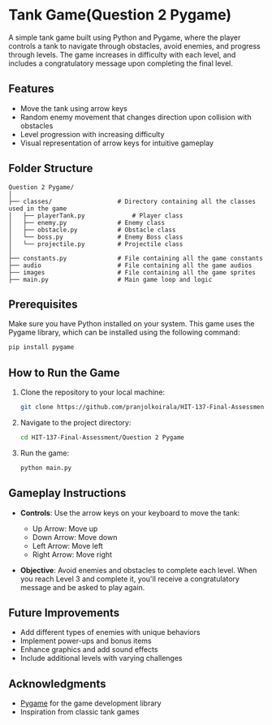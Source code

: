 
# Tank Game(Question 2 Pygame)

A simple tank game built using Python and Pygame, where the player controls a tank to navigate through obstacles, avoid enemies, and progress through levels. The game increases in difficulty with each level, and includes a congratulatory message upon completing the final level.

## Features
- Move the tank using arrow keys
- Random enemy movement that changes direction upon collision with obstacles
- Level progression with increasing difficulty
- Visual representation of arrow keys for intuitive gameplay

## Folder Structure
```
Question 2 Pygame/
│
├── classes/                  # Directory containing all the classes used in the game
│   ├── playerTank.py             # Player class
│   ├── enemy.py              # Enemy class
│   ├── obstacle.py           # Obstacle class
│   └── boss.py               # Enemy Boss class
│   └── projectile.py         # Projectile class
│
├── constants.py              # File containing all the game constants
├── audio                     # File containing all the game audios
├── images                    # File containing all the game sprites
├── main.py                   # Main game loop and logic
```

## Prerequisites

Make sure you have Python installed on your system. This game uses the Pygame library, which can be installed using the following command:

```bash
pip install pygame
```

## How to Run the Game

1. Clone the repository to your local machine:

   ```bash
   git clone https://github.com/pranjolkoirala/HIT-137-Final-Assessment.git
   ```

2. Navigate to the project directory:

   ```bash
   cd HIT-137-Final-Assessment/Question 2 Pygame
   ```

3. Run the game:

   ```bash
   python main.py
   ```

## Gameplay Instructions

- **Controls**: Use the arrow keys on your keyboard to move the tank:
  - Up Arrow: Move up
  - Down Arrow: Move down
  - Left Arrow: Move left
  - Right Arrow: Move right

- **Objective**: Avoid enemies and obstacles to complete each level. When you reach Level 3 and complete it, you'll receive a congratulatory message and be asked to play again.

## Future Improvements
- Add different types of enemies with unique behaviors
- Implement power-ups and bonus items
- Enhance graphics and add sound effects
- Include additional levels with varying challenges


## Acknowledgments
- [Pygame](https://www.pygame.org/) for the game development library
- Inspiration from classic tank games
